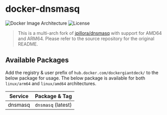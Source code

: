 # docker-dnsmasq

![Docker Image Architecture](https://img.shields.io/badge/architecture-arm64%20%7C%20amd64-success)
![License](https://img.shields.io/github/license/dockergiant/docker-images-services)

> This is a multi-arch fork of [jpillora/dnsmasq](https://github.com/jpillora/docker-dnsmasq) with support for AMD64 and ARM64. Please refer to the source repository for the original README.

## Available Packages

Add the registry & user prefix of `hub.docker.com/dockergiantdeck/` to the below package for usage. The below package is available for both `linux/arm64` and `linux/amd64` architectures.

| Service | Package & Tag |
|---|---|
| dnsmasq | `dnsmasq` (latest) |
